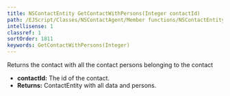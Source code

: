 ```yaml
---
title: NSContactEntity GetContactWithPersons(Integer contactId)
path: /EJScript/Classes/NSContactAgent/Member functions/NSContactEntity GetContactWithPersons(Integer p_0)
intellisense: 1
classref: 1
sortOrder: 1811
keywords: GetContactWithPersons(Integer)
---
```



Returns the contact with all the contact persons belonging to the contact



* **contactId:** The id of the contact.
* **Returns:** ContactEntity with all data and persons.


